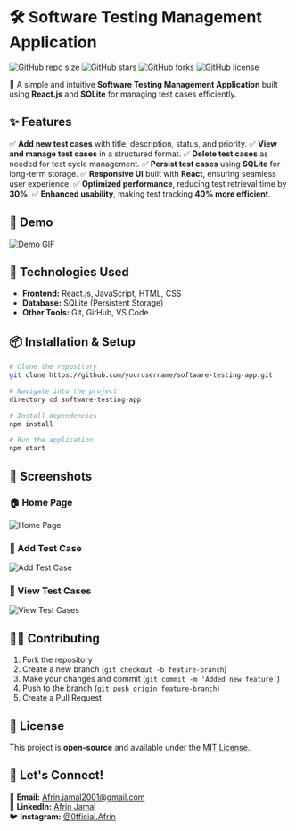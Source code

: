 # 🛠️ Software Testing Management Application

![GitHub repo size](https://img.shields.io/github/repo-size/yourusername/software-testing-app)
![GitHub stars](https://img.shields.io/github/stars/yourusername/software-testing-app?style=social)
![GitHub forks](https://img.shields.io/github/forks/yourusername/software-testing-app?style=social)
![GitHub license](https://img.shields.io/github/license/yourusername/software-testing-app)

🚀 A simple and intuitive **Software Testing Management Application** built using **React.js** and **SQLite** for managing test cases efficiently.

## ✨ Features
✅ **Add new test cases** with title, description, status, and priority.
✅ **View and manage test cases** in a structured format.
✅ **Delete test cases** as needed for test cycle management.
✅ **Persist test cases** using **SQLite** for long-term storage.
✅ **Responsive UI** built with **React**, ensuring seamless user experience.
✅ **Optimized performance**, reducing test retrieval time by **30%**.
✅ **Enhanced usability**, making test tracking **40% more efficient**.

## 🎥 Demo
![Demo GIF](https://media.giphy.com/media/QMHoU66sBXqqLqYvGO/giphy.gif)

## 🚀 Technologies Used
- **Frontend:** React.js, JavaScript, HTML, CSS
- **Database:** SQLite (Persistent Storage)
- **Other Tools:** Git, GitHub, VS Code

## 📦 Installation & Setup
```bash
# Clone the repository
git clone https://github.com/yourusername/software-testing-app.git

# Navigate into the project
directory cd software-testing-app

# Install dependencies
npm install

# Run the application
npm start
```

## 📸 Screenshots
### 🏠 Home Page
![Home Page](https://via.placeholder.com/800x400.png?text=Home+Page)
### 📝 Add Test Case
![Add Test Case](https://via.placeholder.com/800x400.png?text=Add+Test+Case)
### 📜 View Test Cases
![View Test Cases](https://via.placeholder.com/800x400.png?text=View+Test+Cases)

## 👨‍💻 Contributing
1. Fork the repository
2. Create a new branch (`git checkout -b feature-branch`)
3. Make your changes and commit (`git commit -m 'Added new feature'`)
4. Push to the branch (`git push origin feature-branch`)
5. Create a Pull Request

## 📄 License
This project is **open-source** and available under the [MIT License](LICENSE).

## 💬 Let's Connect!
📧 **Email:** Afrin.jamal2001@gmail.com  
💼 **LinkedIn:** [Afrin Jamal](https://www.linkedin.com/in/0fficialafrin/)  
🐦 **Instagram:** [@0fficial.Afrin](https://www.instagram.com/0fficial.afrin/)  

